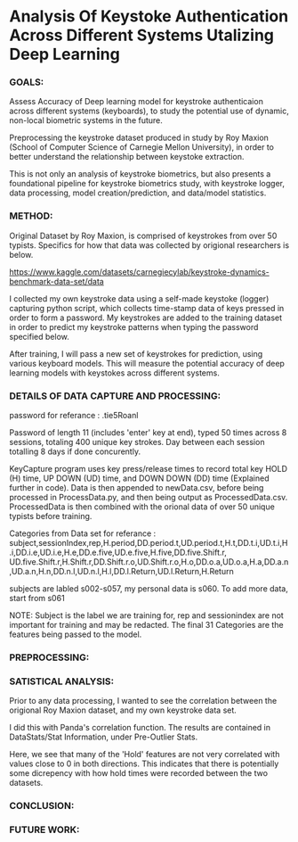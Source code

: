 
# Analysis Of Keystoke Authentication Across Different Systems Utalizing Deep Learning

### GOALS:
Assess Accuracy of Deep learning model for keystroke authenticaion across different systems (keyboards), to study
the potential use of dynamic, non-local biometric systems in the future. 

Preprocessing the keystroke dataset produced in study by Roy Maxion (School of Computer Science of Carnegie Mellon University),
in order to better understand the relationship between keystoke extraction.

This is not only an analysis of keystroke biometrics, but also presents a foundational pipeline 
for keystroke biometrics study, with keystroke logger, data processing, model creation/prediction, and data/model statistics.

### METHOD:
Original Dataset by Roy Maxion, is comprised of keystrokes from over 50 typists. Specifics for how that data was collected by origional researchers is below. 

https://www.kaggle.com/datasets/carnegiecylab/keystroke-dynamics-benchmark-data-set/data

I collected my own keystroke data using a self-made keystoke (logger) capturing python script,
which collects time-stamp data of keys pressed in order to form a password. 
My keystrokes are added to the training dataset in order to predict 
my keystroke patterns when typing the password specified below.

After training, I will pass a new set of keystrokes for prediction, using various keyboard models.
This will measure the potential accuracy of deep learning models with keystokes across different systems. 

### DETAILS OF DATA CAPTURE AND PROCESSING:

password for referance :  .tie5Roanl

Password of length 11 (includes 'enter' key at end), typed 50 times across 8 sessions, totaling 400 unique key strokes.
Day between each session totalling 8 days if done concurently.

KeyCapture program uses key press/release times to record total key HOLD (H) time, UP DOWN (UD) time, and DOWN DOWN (DD) time (Explained further in code).
Data is then appended to newData.csv, before being processed in ProcessData.py, and then being output as ProcessedData.csv. 
ProcessedData is then combined with the orional data of over 50 unique typists before training. 

Categories from Data set for referance : 
subject,sessionIndex,rep,H.period,DD.period.t,UD.period.t,H.t,DD.t.i,UD.t.i,H.i,DD.i.e,UD.i.e,H.e,DD.e.five,UD.e.five,H.five,DD.five.Shift.r,
UD.five.Shift.r,H.Shift.r,DD.Shift.r.o,UD.Shift.r.o,H.o,DD.o.a,UD.o.a,H.a,DD.a.n,UD.a.n,H.n,DD.n.l,UD.n.l,H.l,DD.l.Return,UD.l.Return,H.Return

subjects are labled s002-s057, my personal data is s060.
To add more data, start from s061

NOTE: Subject is the label we are training for, rep and sessionindex are not important for training and may be redacted.
      The final 31 Categories are the features being passed to the model. 

### PREPROCESSING:

### SATISTICAL ANALYSIS:

Prior to any data processing, I wanted to see the correlation between the origional Roy Maxion dataset, and my own keystroke data set.

I did this with Panda's correlation function. 
The results are contained in DataStats/Stat Information, under Pre-Outlier Stats.

Here, we see that many of the 'Hold' features are not very correlated with values close to 0 in both directions.
This indicates that there is potentially some dicrepency with how hold times were recorded between the two datasets.



### CONCLUSION:

### FUTURE WORK:


